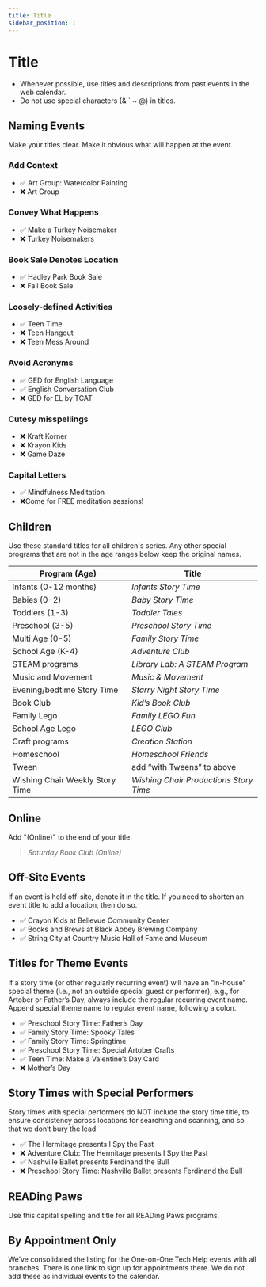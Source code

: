 ```yaml
---
title: Title
sidebar_position: 1
---
```

# Title

- Whenever possible, use titles and descriptions from past events in the web calendar.
- Do not use special characters (& ` ~ @) in titles.

## Naming Events

Make your titles clear. Make it obvious what will happen at the event.

### Add Context

- :white_check_mark: Art Group: Watercolor Painting
- :x: Art Group

### Convey What Happens

- :white_check_mark: Make a Turkey Noisemaker
- :x: Turkey Noisemakers

### Book Sale Denotes Location

- :white_check_mark: Hadley Park Book Sale
- :x: Fall Book Sale

### Loosely-defined Activities

- :white_check_mark: Teen Time
- :x: Teen Hangout
- :x: Teen Mess Around

### Avoid Acronyms

- :white_check_mark: GED for English Language
- :white_check_mark: English Conversation Club
- :x: GED for EL by TCAT

### Cutesy misspellings

- :x: Kraft Korner
- :x: Krayon Kids
- :x: Game Daze

### Capital Letters

- :white_check_mark: Mindfulness Meditation  
- :x:Come for FREE meditation sessions!

## Children

Use these standard titles for all children's series. Any other special programs that are not in the age ranges below keep the original names.

| Program (Age)                    | Title                                   |
|--------------------------------- |---------------------------------------- |
| Infants (0-12 months)            | _Infants Story Time_       |
| Babies (0-2)                     | _Baby Story Time_                        |
| Toddlers (1-3)                   | _Toddler Tales_                         |
| Preschool (3-5)                  | _Preschool Story Time_                  |
| Multi Age (0-5)                  | _Family Story Time_                     |
| School Age (K-4)                 | _Adventure Club_                        |
| STEAM programs                   | _Library Lab: A STEAM Program_          |
| Music and Movement               | _Music & Movement_                      |
| Evening/bedtime Story Time       | _Starry Night Story Time_               |
| Book Club                        | _Kid’s Book Club_                       |
| Family Lego                      | _Family LEGO Fun_                       |
| School Age Lego                  | _LEGO Club_                             |
| Craft programs                   | _Creation Station_                      |
| Homeschool                       | _Homeschool Friends_                    |
| Tween                            | add “with Tweens” to above              |
| Wishing Chair Weekly Story Time  | _Wishing Chair Productions Story Time_  |

## Online

Add "(Online)" to the end of your title.
> _Saturday Book Club (Online)_

## Off-Site Events

If an event is held off-site, denote it in the title. If you need to shorten an event title to add a location, then do so.

- :white_check_mark: Crayon Kids at Bellevue Community Center
- :white_check_mark: Books and Brews at Black Abbey Brewing Company
- :white_check_mark: String City at Country Music Hall of Fame and Museum

## Titles for Theme Events

If a story time (or other regularly recurring event) will have an “in-house” special theme (i.e., not an outside special guest or performer), e.g., for Artober or Father’s Day, always include the regular recurring event name. Append special theme name to regular event name, following a colon.

- :white_check_mark: Preschool Story Time: Father’s Day
- :white_check_mark: Family Story Time: Spooky Tales
- :white_check_mark: Family Story Time: Springtime
- :white_check_mark: Preschool Story Time: Special Artober Crafts
- :white_check_mark: Teen Time: Make a Valentine’s Day Card
- :x: Mother’s Day

## Story Times with Special Performers

Story times with special performers do NOT include the story time title, to ensure consistency across locations for searching and scanning, and so that we don’t bury the lead.

- :white_check_mark: The Hermitage presents I Spy the Past
- :x: Adventure Club: The Hermitage presents I Spy the Past
- :white_check_mark: Nashville Ballet presents Ferdinand the Bull
- :x: Preschool Story Time: Nashville Ballet presents Ferdinand the Bull

## READing Paws

Use this capital spelling and title for all READing Paws programs.

## By Appointment Only

We’ve consolidated the listing for the One-on-One Tech Help events with all branches. There is one link to sign up for appointments there. We do not add these as individual events to the calendar.

